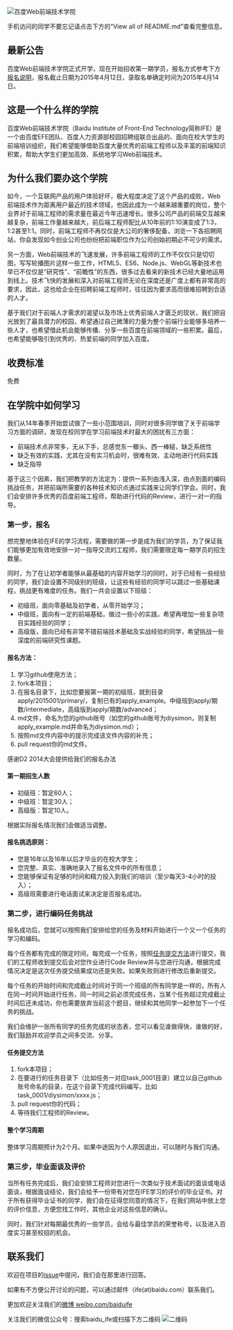 ![百度Web前端技术学院](asset/github.jpg)

手机访问的同学不要忘记请点击下方的“View all of README.md”查看完整信息。

## 最新公告

百度Web前端技术学院正式开学，现在开始招收第一期学员，报名方式参考下方[报名说明](#第一步，报名)，报名截止日期为2015年4月12日，录取名单确定时间为2015年4月14日。

## 这是一个什么样的学院

百度Web前端技术学院（Baidu Institute of Front-End Technology简称IFE）是一个由百度EFE团队、百度人力资源部校园招聘组联合出品的、面向在校大学生的前端培训组织，我们希望能够借助百度大量优秀的前端工程师以及丰富的前端知识积累，帮助大学生们更加高效、系统地学习Web前端技术。

## 为什么我们要办这个学院

如今，一个互联网产品的用户体验好坏，极大程度决定了这个产品的成败，Web前端技术作为距离用户最近的技术领域，也因此成为一个越来越重要的岗位，整个业界对于前端工程师的需求量在最近今年迅速增长。很多公司产品的前端交互越来越复杂，前端工作量越来越大，前后端工程师配比从10年前的1:10演变成了1:3，1:2甚至1:1。同时，前端工程师不再仅仅是大公司的奢侈配备，浏览一下各招聘网站，你会发现如今创业公司也纷纷把前端职位作为公司创始初期必不可少的需求。

另一方面，Web前端技术的飞速发展，许多前端工程师的工作不仅仅只是切切图，写写轮播图片这样一些工作，HTML5、ES6、Node.js、WebGL等新技术也早已不仅仅是“研究性”、“前瞻性”的东西，很多过去看来的新技术已经大量地运用到线上。技术飞快的发展和深入对前端工程师无论在深度还是广度上都有非常高的要求，因此，这也给企业在招聘前端工程师时，往往因为要求高而很难招聘到合适的人才。

基于我们对于前端人才需求的渴望以及市场上优秀前端人才匮乏的现状，我们把目光放到了最具潜力的校园，希望通过自己微薄的力量为整个前端行业能够多培养一些人才，也希望借此机会能够传播、分享一些百度在前端领域的一些积累。最后，也希望能够吸引到优秀的、热爱前端的同学加入百度。

## 收费标准

免费

## 在学院中如何学习

我们从14年春季开始尝试做了一些小范围培训，同时对很多同学做了关于前端学习方面的调研，发现在校同学在学习前端技术时最大的困扰有三方面：

* 前端技术点非常多，无从下手，总感觉东一榔头、西一棒槌，缺乏系统性
* 缺乏有效的实践，尤其在没有实习机会时，很难有效、主动地进行代码实践
* 缺乏指导

基于这三个因素，我们把教学的方法定为：提供一系列由浅入深，由点到面的编码挑战任务，并把前端所需要的各种技术知识点通过实践来让同学们学会。同时，我们会安排许多优秀的百度前端工程师，帮助进行代码的Review，进行一对一的指导。

### 第一步，报名

想完整地体验在IFE的学习流程，需要做的第一步是成为我们的学员，为了保证我们能够更加有效地安排一对一指导交流的工程师，我们需要限定每一期学员的招生数量。

同时，为了在让初学者能够从最基础的内容开始学习的同时，对于已经有一些经验的同学，我们会设置不同级别的班级，让这些有经验的同学可以跳过一些基础课程，挑战更有难度的任务。我们一共会设置以下班级：

* 初级班，面向零基础及初学者，从零开始学习；
* 中级班，面向有一定的前端基础，做过一些小的实践，希望再增加一些复杂项目实践经验的同学；
* 高级版，面向已经有非常不错前端技术基础及实战经验的同学，希望挑战一些深度的前端研究性课题。

#### 报名方法：

1. 学习github使用方法；
2. fork本项目；
3. 在报名目录下，比如您要报第一期的初级班，就到目录apply/2015001/primary/，复制已有的apply_example。中级班到apply/期数/intermediate，高级版到apply/期数/advanced；
4. md文件，命名为您的github账号（如您的github账号为diysimon，则复制apply_example.md并命名为diysimon.md）；
5. 按照md文件内容中的提示完成该文件内容的补充；
6. pull request你的md文件。

感谢D2 2014大会提供给我们的报名办法

#### 第一期招生人数

* 初级班：暂定60人；
* 中级班：暂定30人；
* 高级版：暂定10人。

根据实际报名情况我们会做适当调整。

#### 报名挑选原则：

* 您是16年以及16年以后才毕业的在校大学生；
* 您完整、真实、准确地录入了报名文件中的所有信息；
* 您能够保证有足够的时间和精力投入到我们的培训（至少每天3-4小时的投入）；
* 高级班需要进行电话面试来决定是否报名成功。

### 第二步，进行编码任务挑战

报名成功后，您就可以按照我们安排给您的任务及材料开始进行一个又一个任务的学习和编码。

每个任务都有完成的限定时间，每完成一个任务，按照[任务提交方法](#任务提交方法)进行提交，我们的工程师收到提交后会对您作业进行Code Review并与您进行沟通，根据完成情况决定是这次任务提交结果成功还是失败。如果失败则进行修改后重新提交。

每个任务的开始时间和完成截止时间对于同一个班级的所有同学是一样的，所有人在同一时间开始进行任务，同一时间之前必须完成任务，当某个任务超过完成截止时间后还未成功，你也需要放弃当前这个题目，继续和其他同学一起参加下一个任务的挑战。

我们会维护一张所有同学的任务完成的状态表，您可以看见谁做得快，谁做的好，我们鼓励并欢迎学员之间多交流、分享。

#### 任务提交方法

1. fork本项目；
2. 在要进行的任务目录下（比如任务一对应task_0001目录）建立以自己github账号命名的目录，在这个目录下完成代码编写，比如task_0001/diysimon/xxxx.js；
3. pull request你的代码；
4. 等待我们工程师的Review。

#### 整个学习周期

整体学习周期预计为2个月。如果中途因为个人原因退出，可以随时与我们沟通。

### 第三步，毕业面谈及评价

当所有任务完成后，我们会安排工程师对您进行一次类似于技术面试的面谈或电话面谈，根据面谈结论，我们会给予一份带有对您在IFE学习的评价的毕业证书。对于所有获得毕业证书的同学，我们会在征得您同意的情况下，在我们网站中放上您的评价信息，方便您找工作时，其他企业对这些信息的确认。

同时，我们针对每期最优秀的一些学员，会给与最佳学员的荣誉称号，以及进入百度实习甚至校招的机会。

## 联系我们

欢迎在项目的<a href="https://github.com/baidu-ife/ife/issues" target="_blank">issue</a>中提问，我们会在那里进行回答。

如果有不方便公开讨论的问题，可以通过邮件（ife(at)baidu.com）联系我们。

更加欢迎关注我们的<a href="http://weibo.com/baiduife" target="_blank">微博 weibo.com/baiduife</a>

关注我们的微信公众号：搜索baidu_ife或扫描下方二维码
![二维码](asset/weixin.jpeg)
